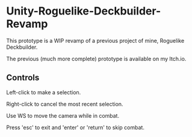 # Unity-Roguelike-Deckbuilder-Revamp
This prototype is a WIP revamp of a previous project of mine, Roguelike Deckbuilder.

The previous (much more complete) prototype is available on my Itch.io.

## Controls

Left-click to make a selection.

Right-click to cancel the most recent selection.

Use WS to move the camera while in combat.

Press 'esc' to exit and 'enter' or 'return' to skip combat.
